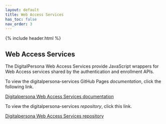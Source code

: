 ```yaml
---
layout: default
title: Web Access Services
has_toc: false
nav_order: 3
---
```


{% include header.html %} 

## Web Access Services  

The DigitalPersona Web Access Services provide JavaScript wrappers for Web Access services shared by the authentication and enrollment APIs.

To view the digitalpersona-services GitHub Pages *documentation*, click the following link.

[Digitalpersona Web Access Services documentation](https://hidglobal.github.io/digitalpersona-services/)

To view the digitalpersona-services *repository*, click this link.

[Digitalpersona Web Access Services  repository](https://github.com/hidglobal/digitalpersona-services/)
